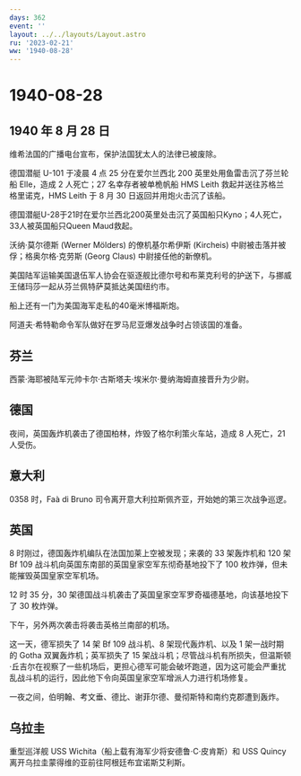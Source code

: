 ```yaml
---
days: 362
event: ''
layout: ../../layouts/Layout.astro
ru: '2023-02-21'
ww: '1940-08-28'
---
```


# 1940-08-28

## 1940 年 8 月 28 日

维希法国的广播电台宣布，保护法国犹太人的法律已被废除。

德国潜艇 U-101 于凌晨 4 点 25 分在爱尔兰西北 200
英里处用鱼雷击沉了芬兰轮船 Elle，造成 2 人死亡；27 名幸存者被单桅帆船
HMS Leith 救起并送往苏格兰格里诺克，HMS Leith 于 8 月 30
日返回并用炮火击沉了该船。

德国潜艇U-28于21时在爱尔兰西北200英里处击沉了英国船只Kyno；4人死亡，33人被英国船只Queen
Maud救起。

沃纳·莫尔德斯 (Werner Mölders) 的僚机基尔希伊斯 (Kircheis)
中尉被击落并被俘；格奥尔格·克劳斯 (Georg Claus) 中尉接任他的新僚机。

美国陆军运输美国退伍军人协会在驱逐舰比德尔号和布莱克利号的护送下，与挪威王储玛莎一起从芬兰佩特萨莫抵达美国纽约市。

船上还有一门为美国海军走私的40毫米博福斯炮。

阿道夫·希特勒命令军队做好在罗马尼亚爆发战争时占领该国的准备。

## 芬兰

西蒙·海耶被陆军元帅卡尔·古斯塔夫·埃米尔·曼纳海姆直接晋升为少尉。

## 德国

夜间，英国轰炸机袭击了德国柏林，炸毁了格尔利策火车站，造成 8 人死亡，21
人受伤。

## 意大利

0358 时，Faà di Bruno 司令离开意大利拉斯佩齐亚，开始她的第三次战争巡逻。

## 英国

8 时刚过，德国轰炸机编队在法国加莱上空被发现；来袭的 33 架轰炸机和 120
架 Bf 109 战斗机向英国东南部的英国皇家空军东彻奇基地投下了 100
枚炸弹，但未能摧毁英国皇家空军机场。

12 时 35 分，30
架德国战斗机袭击了英国皇家空军罗奇福德基地，向该基地投下了 30 枚炸弹。

下午，另外两次袭击将袭击英格兰南部的机场。

这一天，德军损失了 14 架 Bf 109 战斗机、8 架现代轰炸机、以及 1
架一战时期的 Gotha 双翼轰炸机；英军损失了 15
架战斗机；尽管战斗机有所损失，但温斯顿·丘吉尔在视察了一些机场后，更担心德军可能会破坏跑道，因为这可能会严重扰乱战斗机的运行，因此他下令向英国皇家空军增派人力进行机场修复。

一夜之间，伯明翰、考文垂、德比、谢菲尔德、曼彻斯特和南约克郡遭到轰炸。

## 乌拉圭

重型巡洋舰 USS Wichita（船上载有海军少将安德鲁·C·皮肯斯）和 USS Quincy
离开乌拉圭蒙得维的亚前往阿根廷布宜诺斯艾利斯。